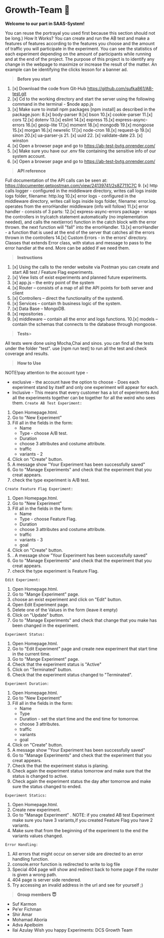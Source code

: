 
# Growth-Team 🙂

**Welcome to our part in SAAS-System!**

You can reuse the portrayal you used first because this section should not be long.)
How It Works? You can create and run the AB test and make a features of features according to the features you choose and the amount of traffic you will participate in the experiment.
You can see the statistics of each experiment depending on the amount of participants while running and at the end of the project.
The purpose of this project is to identify any change in the webpage to maximize or increase the result of the matter. An example can be identifying the clicks lesson for a banner ad.

> **Before you start**
1. [x] Download the code from Git-Hub https://github.com/sufka861/AB-test.git
2. [x] Cd to the working directory and start the server using the following command in the terminal - $node app.js
3. [x] Make sure to install npm packages [npm install] as described in the package.json:
   8.[x] body-parser
   9.[x] bson
   10.[x] cookie-parser
   11.[x] cors
   12.[x] dotenv
   13.[x] eslint
   14.[x] express
   15.[x] express-async-errors
   16.[x] geoip-lite
   17.[x] moment
   18.[x] mongodb
   19.[x] mongoose
   15.[x] morgan
   16.[x] newrelic
   17.[x] node-cron
   18.[x] request-ip
   19.[x] sinon
   20.[x] ua-parser-js
   21. [x] uuid
   22. [x] validate-date
   23. [x] winston
24. [x] Open a browser page and go to https://ab-test-bvtg.onrender.com/
25. [x] Make sure you have our .env file containing the sensitive info of our system account.
26. [x] Open a browser page and go to https://ab-test-bvtg.onrender.com/

> **API reference**

 Full documentation of the API calls can be seen at: https://documenter.getpostman.com/view/24139741/2s8Z711C7C
9. [x] http calls logger - configured in the middleware directory, writes call logs inside logs folder, filename: http.log
10.[x] error logs - configured in the middleware directory, writes call logs inside logs folder, filename: error.log. operates from the errorHandler middleware (info will follow)
11.[x] error handler - consists of 3 parts:
12.[x] express-async-errors package - wraps the controllers in try/catch statement automatically (no implementation needed), and calls the next(error) function in the catch block with the error thrown. the next function will "fall" into the errorHandler.
13.[x] errorHandler - a function that is used at the end of the server that catches all the errors thrown in the controllers
14.[x] Custom Errors - in the errors' directory. Classes that extends Error class, with status and message to pass to the error handier at the end. More can be added if we need them.


> **Instructions**
1. [x] Using the calls to the render website via Postman you can create and start AB test / Feature Flag experiments.
2. [x] View lists of exist experiments and planned future experiments.
3. [x] app.js  – the entry point of the system
4. [x] Router – consists of a map of all the API points for both server and client
5. [x] Controllers – direct the functionality of the system6.
6. [x] Services – contain th business logic of the system.
7. [x] Data Base – MongoDB.
8. [x] repositories .
9. [x] middleware – contain all the error and logs functions.
10.[x] models – contain the schemas  that connects to the database through mongoose.

> **Tests**>

 All tests were done using Mocha,Chai and sinos.
you can find all the tests under the folder "test".
 use [npm run test] to run all the test and check coverage and results.

> **How to Use**

NOTE!pay attention to the account type - 
 - exclusive - the account have the option to choose - Does each experiment stand by itself and only one experiment will appear for each.
 - Inclusive - This means that every customer has a lot of experiments
And all the experiments together can be together for all the weird who sees them.
`Create AB Test Experiment:`
1. Open Homepage.html.
2. Go to "New Experiment"
3. Fill all in the fields in the form:
    * Name
    * Type - choose A/B test.
    * Duration
    * choose 3 attributes and costume attribute. 
    * traffic
    * variants - 2
4. Click on "Create" button.
5. A message show "Your Experiment has been successfully saved"
6. Go to "Manage Experiments" and check that the experiment that you creat appears.
7. check the type experiment is A/B test.

`Create Feature Flag Experiment:`

1. Open Homepage.html.
2. Go to "New Experiment"
3. Fill all in the fields in the form:
   * Name
   * Type - choose Feature Flag.
   * Duration
   * choose 3 attributes and costume attribute.
   * traffic
   * variants - 3
   * goal
4. Click on "Create" button.
5. . A message show "Your Experiment has been successfully saved"
6. Go to "Manage Experiments" and check that the experiment that you creat appears.
7. check the type experiment is Feature Flag.

`Edit Experiment:`

1. Open Homepage.html.
2. Go to "Mange Experiment" page.
3. choose an exist experiment and click on "Edit" button.
4. Open Edit Experiment page.
5. Delete one of the Values in the form (leave it empty)
6. Click on "Update" button.
7. Go to "Manage Experiments" and check that change that you make has been changed in the experiment.


`Experiment Status:`

1. Open Homepage.html.
2. Go to "Edit Experiment" page and create new experiment that start time in the current time.
3. Go to "Mange Experiment" page.
4. Check that the experiment status is "Active"
5. Click on "Terminated" button.
6. Check that the experiment status changed to "Terminated".

`Experiment Duration:`

1. Open Homepage.html.
2. Go to "New Experiment"
3. Fill all in the fields in the form:
   * Name
   * Type 
   * Duration -  set the start time and the end time for tomorrow.
   * choose 3 attributes.
   * traffic
   * variants 
   * goal
4. Click on "Create" button.
5. A message show "Your Experiment has been successfully saved"
6. Go to "Manage Experiments" and check that the experiment that you creat appears.
7. Check the that the experiment status is planing.
8. Check again the experiment status tomorrow and make sure that the status is changed to active.
9. Check again the experiment status the day after tomorrow and make sure the status changed to ended.

`Experiment Statics:`

1. Open Homepage.html.
2. Create new experiment.
3. Go to "Manage Experiment" .
NOTE: if you created AB test Experiment make sure you have 3 variants,if you created Feature Flag you have 2 variants.
4.  Make sure that from the beginning of the experiment to the end the variants values changed.

`Error Handling:`

1. All errors that might occur on server side are directed to an error handling function.
2. console.error function is redirected to write to log file
3. Special 404 page will show and redirect back to home page if the router is given a wrong path.
4. 404 page is server side rendered.
5. Try accessing an invalid address in the url and see for yourself ;)

> **Group members 😇**

* Suf Karmon
* Pe'er Fichman
* Shir Amar
* Mohamad Aboria
* Adva Apelboim
* Ilai Azulay
Wish you happy Experiments: DCS Growth Team

